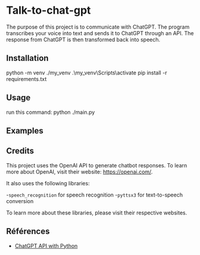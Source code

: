 # Talk-to-chat-gpt

The purpose of this project is to communicate with ChatGPT. The program transcribes your voice into text and sends it to ChatGPT through an API. The response from ChatGPT is then transformed back into speech.

## Installation

python -m venv ./my_venv
.\my_venv\Scripts\activate
pip install -r requirements.txt

## Usage

run this command: python ./main.py

## Examples


## Credits

This project uses the OpenAI API to generate chatbot responses. To learn more about OpenAI, visit their website: https://openai.com/.

It also uses the following libraries:

  -`speech_recognition` for speech recognition
  -`pyttsx3` for text-to-speech conversion

To learn more about these libraries, please visit their respective websites.

## Références

- [ChatGPT API with Python](https://www.mikulskibartosz.name/chatgpt-api-with-python/)
